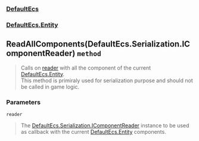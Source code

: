 ### [DefaultEcs](./DefaultEcs.md 'DefaultEcs')
### [DefaultEcs.Entity](./DefaultEcs-Entity.md 'DefaultEcs.Entity')
## ReadAllComponents(DefaultEcs.Serialization.IComponentReader) `method`
>Calls on [reader](#DefaultEcs-Entity-ReadAllComponents(DefaultEcs-Serialization-IComponentReader)-reader 'DefaultEcs.Entity.ReadAllComponents(DefaultEcs.Serialization.IComponentReader).reader') with all the component of the current [DefaultEcs.Entity](./DefaultEcs-Entity.md 'DefaultEcs.Entity').<br/>This method is primiraly used for serialization purpose and should not be called in game logic.
### Parameters

<a name='DefaultEcs-Entity-ReadAllComponents(DefaultEcs-Serialization-IComponentReader)-reader'></a>
`reader`
>The [DefaultEcs.Serialization.IComponentReader](./DefaultEcs-Serialization-IComponentReader.md 'DefaultEcs.Serialization.IComponentReader') instance to be used as callback with the current [DefaultEcs.Entity](./DefaultEcs-Entity.md 'DefaultEcs.Entity') components.
